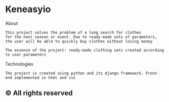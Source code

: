 # Keneasyio 

About
```
This project solves the problem of a long search for clothes
for the next season or event. Due to ready-made sets of parameters,
the user will be able to quickly buy clothes without losing money

The essence of the project: ready-made clothing sets created according to user parameters
```
Technologies
```
The project is created using python and its django framework. Front-end implemented in html and css
```
© All rights reserved
--------------
